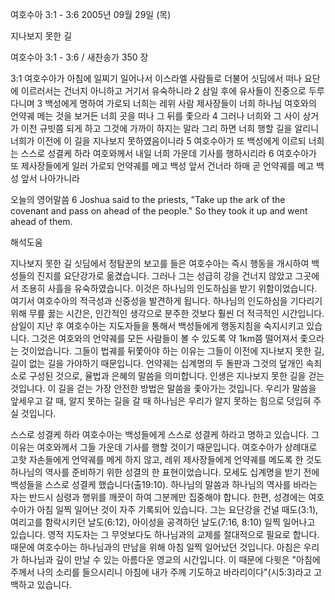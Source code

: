 여호수아 3:1 - 3:6 
2005년 09월 29일 (목)

지나보지 못한 길



여호수아 3:1 - 3:6 / 새찬송가 350 장


3:1 여호수아가 아침에 일찌기 일어나서 이스라엘 사람들로 더불어 싯딤에서 떠나 요단에 이르러서는 건너지 아니하고 거기서 유숙하니라 2 삼일 후에 유사들이 진중으로 두루 다니며 3 백성에게 명하여 가로되 너희는 레위 사람 제사장들이 너희 하나님 여호와의 언약궤 메는 것을 보거든 너희 곳을 떠나 그 뒤를 좇으라 4 그러나 너희와 그 사이 상거가 이천 규빗쯤 되게 하고 그것에 가까이 하지는 말라 그리 하면 너희 행할 길을 알리니 너희가 이전에 이 길을 지나보지 못하였음이니라 5 여호수아가 또 백성에게 이르되 너희는 스스로 성결케 하라 여호와께서 내일 너희 가운데 기사를 행하시리라 6 여호수아가 또 제사장들에게 일러 가로되 언약궤를 메고 백성 앞서 건너라 하매 곧 언약궤를 메고 백성 앞서 나아가니라 

오늘의 영어말씀 
6 Joshua said to the priests, "Take up the ark of the covenant and pass on ahead of the people." So they took it up and went ahead of them.

해석도움





지나보지 못한 길 
싯딤에서 정탐꾼의 보고를 들은 여호수아는 즉시 행동을 개시하여 백성들의 진지를 요단강가로 옮겼습니다. 그러나 그는 성급히 강을 건너지 않았고 그곳에서 조용히 사흘을 유숙하였습니다. 이것은 하나님의 인도하심을 받기 위함이었습니다. 여기서 여호수아의 적극성과 신중성을 발견하게 됩니다. 하나님의 인도하심을 기다리기 위해 무릎 꿇는 시간은, 인간적인 생각으로 분주한 것보다 훨씬 더 적극적인 시간입니다. 삼일이 지난 후 여호수아는 지도자들을 통해서 백성들에게 행동지침을 숙지시키고 있습니다. 그것은 여호와의 언약궤를 모든 사람들이 볼 수 있도록 약 1km쯤 떨어져서 좇으라는 것이었습니다. 그들이 법궤를 뒤쫓아야 하는 이유는 그들이 이전에 지나보지 못한 길, 길이 없는 길을 가야하기 때문입니다. 언약궤는 십계명의 두 돌판과 그것의 덮개인 속죄소로 구성된 것으로, 율법과 은혜의 말씀을 의미합니다. 인생은 지나보지 못한 길을 걷는 것입니다. 이 길을 걷는 가장 안전한 방법은 말씀을 좇아가는 것입니다. 우리가 말씀을 앞세우고 갈 때, 알지 못하는 길을 갈 때 하나님은 우리가 알지 못하는 힘으로 덧입혀 주실 것입니다. 

스스로 성결케 하라 
여호수아는 백성들에게 스스로 성결케 하라고 명하고 있습니다. 그 이유는 여호와께서 그들 가운데 기사를 행할 것이기 때문입니다. 여호수아가 상례대로 고핫 자손들에게 언약궤를 메게 하지 않고, 레위 제사장들에게 언약궤를 메도록 한 것도 하나님의 역사를 준비하기 위한 성결의 한 표현이었습니다. 모세도 십계명을 받기 전에 백성들을 스스로 성결케 했습니다(출19:10). 하나님의 말씀과 하나님의 역사를 바라는 자는 반드시 심령과 행위를 깨끗이 하여 그분께만 집중해야 합니다. 한편, 성경에는 여호수아가 아침 일찍 일어난 것이 자주 기록되어 있습니다. 그는 요단강을 건널 때도(3:1), 여리고를 함락시키던 날도(6:12), 아이성을 공격하던 날도(7:16, 8:10) 일찍 일어나고 있습니다. 영적 지도자는 그 무엇보다도 하나님과의 교제를 절대적으로 필요로 합니다. 때문에 여호수아는 하나님과의 만남을 위해 아침 일찍 일어났던 것입니다. 아침은 우리가 하나님과 깊이 만날 수 있는 아름다운 영교의 시간입니다. 이 때문에 다윗은 "아침에 주께서 나의 소리를 들으시리니 아침에 내가 주께 기도하고 바라리이다"(시5:3)라고 고백하고 있습니다.